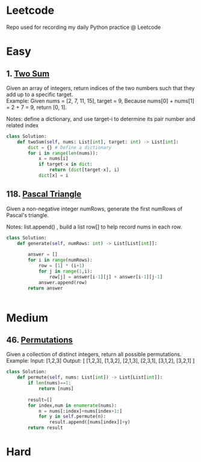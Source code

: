 # Leetcode
Repo used for recording my daily Python practice @ Leetcode

# Easy

## 1. [Two Sum](https://leetcode.com/problems/two-sum/)   <br>
Given an array of integers, return indices of the two numbers such that they add up to a specific target. <br>
Example: Given nums = [2, 7, 11, 15], target = 9, Because nums[0] + nums[1] = 2 + 7 = 9, return [0, 1].

Notes: define a dictionary, and use target-i to determine its pair number and related index

```python
class Solution:
    def twoSum(self, nums: List[int], target: int) -> List[int]:
        dict = {} # Define a dictionary
        for i in range(len(nums)): 
            x = nums[i]
            if target-x in dict:
                return (dict[target-x], i)          
            dict[x] = i
```


## 118. [Pascal Triangle](https://leetcode.com/problems/pascals-triangle/) <br>
Given a non-negative integer numRows, generate the first numRows of Pascal's triangle.

Notes: list.append() , build a list row[] to help record nums in each row.

```python
class Solution:
    def generate(self, numRows: int) -> List[List[int]]:
        
        answer = []
        for i in range(numRows):
            row = [1] * (i+1)
            for j in range(1,i):
                row[j] = answer[i-1][j] + answer[i-1][j-1]
            answer.append(row)
        return answer
                
```


# Medium

## 46. [Permutations](https://leetcode.com/problems/permutations/)  <br>
Given a collection of distinct integers, return all possible permutations. <br>
Example:
Input: [1,2,3]
Output:
[
  [1,2,3],
  [1,3,2],
  [2,1,3],
  [2,3,1],
  [3,1,2],
  [3,2,1]
]


```python
class Solution:
    def permute(self, nums: List[int]) -> List[List[int]]:
        if len(nums)==1:
            return [nums]
        
        result=[]
        for index,num in enumerate(nums):
            n = nums[:index]+nums[index+1:]
            for y in self.permute(n):
                result.append([nums[index]]+y)
        return result
```



# Hard
